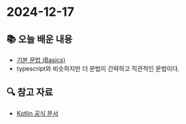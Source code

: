 # 2024-12-17 
## 📚 오늘 배운 내용
- [기본 문법 (Basics)](../topics/kotlin/concepts/1.Basics.kotlin.md)
- typescript와 비슷하지만 더 문법이 간략하고 직관적인 문법이다.

## 🔍 참고 자료
- [Kotlin 공식 문서](https://kotlinlang.org/docs/basic-syntax.html)
